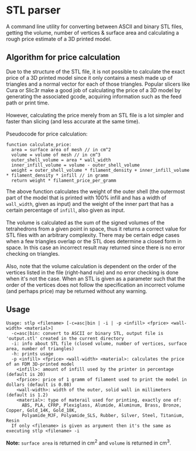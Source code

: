 # STL parser
A command line utility for converting between ASCII and binary STL files, getting the
volume, number of vertices & surface area and calculating a rough price estimate of a 3D
printed model.

## Algorithm for price calculation
Due to the structure of the STL file, it is not possible to calculate the exact price of a 3D
printed model since it only contains a mesh made up of triangles and a normal vector for each
of those triangles. Popular slicers like Cura or Slic3r make a good job of calculating the price of a 3D
model by generating the associated gcode, acquiring information such as the feed path or print
time.<br><br>
However, calculating the price merely from an STL file is a lot simpler and faster than slicing
(and less accurate at the same time).<br><br>
Pseudocode for price calculation:
```
function calculate_price:
  area = surface area of mesh // in cm^2
  volume = volume of mesh // in cm^3
  outer_shell_volume = area * wall_width 
  inner_infill_volume = volume - outer_shell_volume
  weight = outer_shell_volume * filament_density + inner_infill_volume * filament_density * infill // in gramm
  return weight * filament_price_per_gramm
```
The above function calculates the weight of the outer shell (the outermost part of the model
that is printed with 100% infill and has a width of `wall_width`, given as input) and the
weight of the inner part that has a certain percentage of `infill`, also given as
input.<br><br>
The volume is calculated as the sum of the signed volumes of the tetrahedrons from a given
point in space, thus it returns a correct value for STL files with an arbitrary complexity.
There may be certain edge cases when a few triangles overlap or the STL does determine a closed
form in space. In this case an incorrect result may returned since there is no
error checking on triangles.<br><br>
Also, note that the volume calculation is dependent on the order of the vertices listed in the
file (right-hand rule) and no error checking is done when it's not the case. When an STL is
given as a parameter such that the order of the vertices does not follow the specification an
incorrect volume (and perhaps price) may be returned without any warning.

## Usage
```
Usage: stlp <filename> [-c=asc|bin | -i | -p <infill> <fprice> <wall-width> <material>]
  -c=asc|bin: convert to ASCII or binary STL, output file is 'output.stl' created in the current directory
  -i: info about STL file (closed volume, number of vertices, surface area, number of triangles)
  -h: prints usage
  -p <infill> <fprice> <wall-width> <material>: calculates the price of an FDM 3D-printed model
    <infill>: amount of infill used by the printer in percentage (default is 20)
    <fprice>: price of 1 gramm of filament used to print the model in dollars (default is 0.08)
    <wall-width>: width of the outer, solid wall in millimeters (default is 1.2)
    <material>: type of materail used for printing, exactly one of:
      ABS, PLA, CFRP, Plexiglass, Alumide, Aluminum, Brass, Bronze, Copper, Gold_14K, Gold_18K,
      Polyamide_MJF, Polyamide_SLS, Rubber, Silver, Steel, Titanium, Resin
  If only <filename> is given as argument then it's the same as executing stlp <filename> -i
```
<b>Note:</b> `surface area` is returned in cm<sup>2</sup> and `volume` is returned in
cm<sup>3</sup>.
